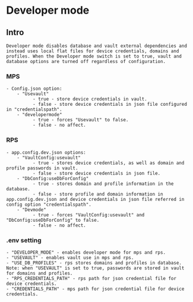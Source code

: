 # Developer mode 

## Intro
	Developer mode disables database and vault external dependencies and instead uses local flat files for device credentials, domains and profiles. When the Developer mode switch is set to true, vault and database options are turned off regardless of configuration.
### MPS
	- Config.json option:
		- "Usevault" 
			  - true - store device credentials in vault.
			  - false - store device credentials in json file configured in "credentialspath".
		- "developermode" 
			  - true - forces "Usevault" to false.
			  - false - no affect.

### RPS
	- app.config.dev.json options:
		- "VaultConfig:usevault"
			  - true - stores device credentials, as well as domain and profile passwords in vault.
			  - false - store device credentials in json file.
		- "DbConfig:useDbForConfig"  
			  - true - stores domain and profile information in the database.
			  - false - store profile and domain information in app.config.dev.json and device credentials in json file referred in config option "credentialspath".
		- "Devmode" 
			  - true - forces "VaultConfig:usevault" and "DbConfig:useDbForConfig" to false.
			  - false - no affect.
		

### .env setting
	- "DEVELOPER_MODE" - enables developer mode for mps and rps.
	- "USEVAULT" - enables vault use in mps and rps.
	- "USE_DB_PROFILES" - rps stores domains and profiles in database. Note: when "USEVAULT" is set to true, passwords are stored in vault for domains and profiles.
	- "RPS_CREDENTIALS_PATH" - rps path for json credential file for device credentials.
	- "CREDENTIALS_PATH" - mps path for json credential file for device credentials.
